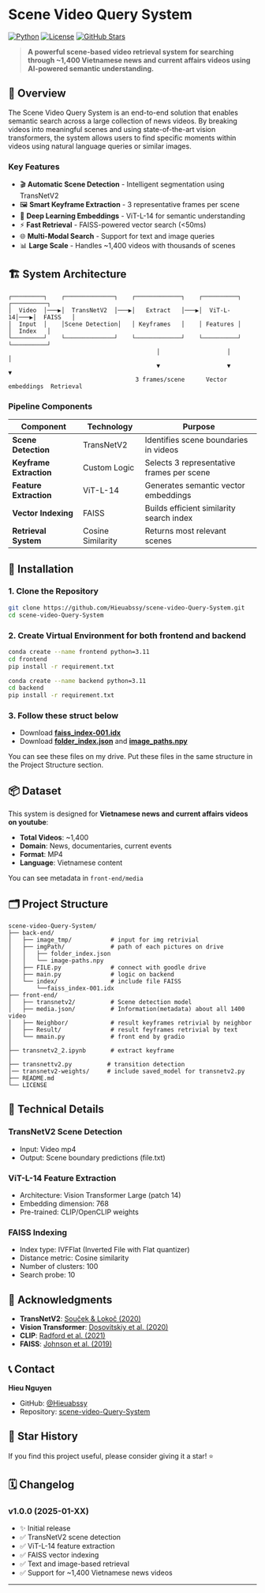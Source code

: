 # Scene Video Query System

[![Python](https://img.shields.io/badge/Python-3.8%2B-blue.svg)](https://www.python.org/downloads/)
[![License](https://img.shields.io/badge/License-MIT-green.svg)](LICENSE)
[![GitHub Stars](https://img.shields.io/github/stars/Hieuabssy/scene-video-Query-System.svg)](https://github.com/Hieuabssy/scene-video-Query-System/stargazers)

> **A powerful scene-based video retrieval system for searching through ~1,400 Vietnamese news and current affairs videos using AI-powered semantic understanding.**

## 🎯 Overview

The Scene Video Query System is an end-to-end solution that enables semantic search across a large collection of news videos. By breaking videos into meaningful scenes and using state-of-the-art vision transformers, the system allows users to find specific moments within videos using natural language queries or similar images.

### Key Features

- 🎬 **Automatic Scene Detection** - Intelligent segmentation using TransNetV2
- 🖼️ **Smart Keyframe Extraction** - 3 representative frames per scene
- 🧠 **Deep Learning Embeddings** - ViT-L-14 for semantic understanding
- ⚡ **Fast Retrieval** - FAISS-powered vector search (<50ms)
- 🌐 **Multi-Modal Search** - Support for text and image queries
- 📊 **Large Scale** - Handles ~1,400 videos with thousands of scenes

## 🏗️ System Architecture

```
┌─────────┐    ┌──────────────┐    ┌─────────────┐    ┌──────────┐    ┌──────────┐
│  Video  │───▶│  TransNetV2  │───▶│   Extract   │───▶│  ViT-L-14│───▶│  FAISS   │
│  Input  │    │Scene Detection│   │ Keyframes   │    │ Features │    │  Index   │
└─────────┘    └──────────────┘    └─────────────┘    └──────────┘    └──────────┘
                                          │                   │              │
                                          ▼                   ▼              ▼
                                    3 frames/scene      Vector embeddings  Retrieval
```

### Pipeline Components

| Component | Technology | Purpose |
|-----------|-----------|---------|
| **Scene Detection** | TransNetV2 | Identifies scene boundaries in videos |
| **Keyframe Extraction** | Custom Logic | Selects 3 representative frames per scene |
| **Feature Extraction** | ViT-L-14 | Generates semantic vector embeddings |
| **Vector Indexing** | FAISS | Builds efficient similarity search index |
| **Retrieval System** | Cosine Similarity | Returns most relevant scenes |


## 🚀 Installation

### 1. Clone the Repository
```bash
git clone https://github.com/Hieuabssy/scene-video-Query-System.git
cd scene-video-Query-System
```

### 2. Create Virtual Environment for both frontend and backend
```bash
conda create --name frontend python=3.11
cd frontend
pip install -r requirement.txt

conda create --name backend python=3.11
cd backend
pip install -r requirement.txt

```
### 3. Follow these struct below
- Download [**faiss_index-001.idx**](https://drive.google.com/file/d/1maA548j18COtiFc3bixuNR1Ue7X06Csa/view?usp=sharing) 
- Download [**folder_index.json**](https://drive.google.com/file/d/1AR819cau_miEzzxMMMTBQvpu43bpWiyl/view?usp=sharing) and [**image_paths.npy**](https://drive.google.com/file/d/1_wBVG7eShKgycMsLfwq8emsQmXA51R6g/view?usp=drive_link)

You can see these files on my drive. Put these files in the same structure in the Project Structure section.
## 📦 Dataset

This system is designed for **Vietnamese news and current affairs videos on youtube**:

- **Total Videos**: ~1,400
- **Domain**: News, documentaries, current events
- **Format**: MP4
- **Language**: Vietnamese content

You can see metadata in `front-end/media`


## 🗂️ Project Structure

```
scene-video-Query-System/
├── back-end/
│   ├── image_tmp/           # input for img retrivial
│   ├── imgPath/             # path of each pictures on drive
│   │   ├── folder_index.json 
│   │   └── image-paths.npy
│   ├── FILE.py              # connect with goodle drive
│   ├── main.py              # logic on backend
│   └── index/               # include file FAISS
│       └──faiss_index-001.idx
├── front-end/
│   ├── transnetv2/          # Scene detection model
│   ├── media.json/          # Information(metadata) about all 1400 video 
│   ├── Neighbor/            # result keyframes retrivial by neighbor
│   ├── Result/              # result feyframes retrivial by text
│   └── mmain.py             # front end by gradio
│
├── transnetv2_2.ipynb       # extract keyframe
│
├── transnettv2.py          # transition detection
│── transnetv2-weights/     # include saved_model for transnetv2.py
├── README.md
└── LICENSE
```


## 🔬 Technical Details

### TransNetV2 Scene Detection
- Input: Video mp4
- Output: Scene boundary predictions (file.txt)

### ViT-L-14 Feature Extraction
- Architecture: Vision Transformer Large (patch 14)
- Embedding dimension: 768
- Pre-trained: CLIP/OpenCLIP weights

### FAISS Indexing
- Index type: IVFFlat (Inverted File with Flat quantizer)
- Distance metric: Cosine similarity
- Number of clusters: 100
- Search probe: 10


## 🙏 Acknowledgments

- **TransNetV2**: [Souček & Lokoč (2020)](https://arxiv.org/abs/2008.04838)
- **Vision Transformer**: [Dosovitskiy et al. (2020)](https://arxiv.org/abs/2010.11929)
- **CLIP**: [Radford et al. (2021)](https://arxiv.org/abs/2103.00020)
- **FAISS**: [Johnson et al. (2019)](https://github.com/facebookresearch/faiss)

## 📞 Contact

**Hieu Nguyen**
- GitHub: [@Hieuabssy](https://github.com/Hieuabssy)
- Repository: [scene-video-Query-System](https://github.com/Hieuabssy/scene-video-Query-System)

## 🌟 Star History

If you find this project useful, please consider giving it a star! ⭐



## 🗓️ Changelog

### v1.0.0 (2025-01-XX)
- ✨ Initial release
- ✅ TransNetV2 scene detection
- ✅ ViT-L-14 feature extraction
- ✅ FAISS vector indexing
- ✅ Text and image-based retrieval
- ✅ Support for ~1,400 Vietnamese news videos

---